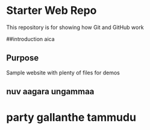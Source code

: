 # Starter Web Repo

This repository is for showing how Git and GitHub work

##introduction
aica
## Purpose

Sample website with plenty of files for demos
## nuv aagara ungammaa
# party gallanthe tammudu
